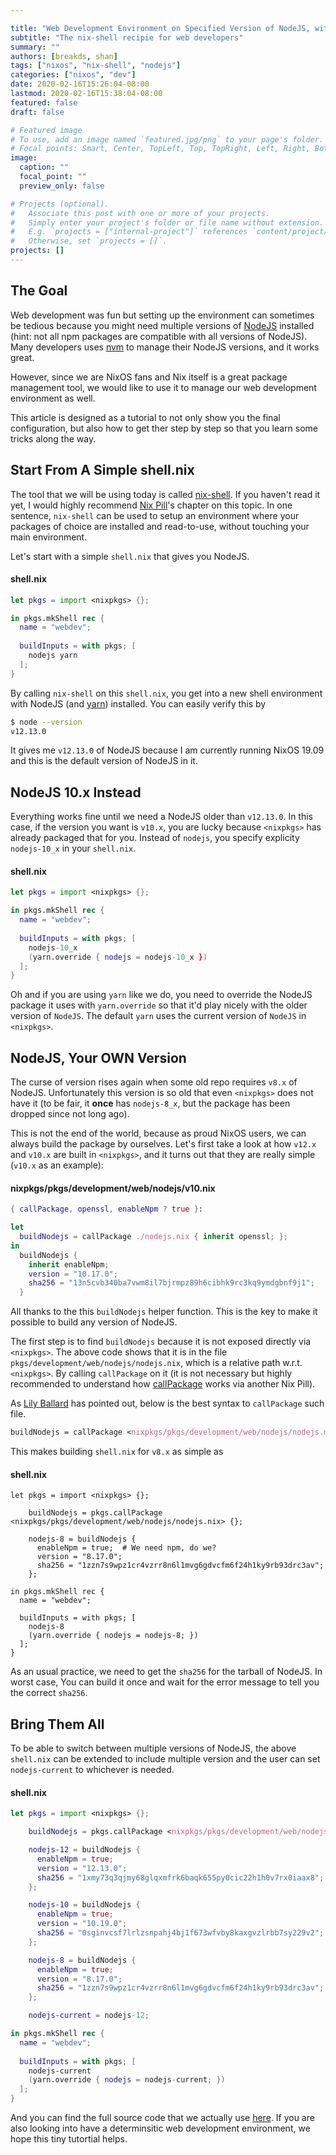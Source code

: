 ```yaml
---

title: "Web Development Environment on Specified Version of NodeJS, with Nix"
subtitle: "The nix-shell recipie for web developers"
summary: ""
authors: [breakds, shan]
tags: ["nixos", "nix-shell", "nodejs"]
categories: ["nixos", "dev"]
date: 2020-02-16T15:26:04-08:00
lastmod: 2020-02-16T15:38:04-08:00
featured: false
draft: false

# Featured image
# To use, add an image named `featured.jpg/png` to your page's folder.
# Focal points: Smart, Center, TopLeft, Top, TopRight, Left, Right, BottomLeft, Bottom, BottomRight.
image:
  caption: ""
  focal_point: ""
  preview_only: false

# Projects (optional).
#   Associate this post with one or more of your projects.
#   Simply enter your project's folder or file name without extension.
#   E.g. `projects = ["internal-project"]` references `content/project/deep-learning/index.md`.
#   Otherwise, set `projects = []`.
projects: []
---
```


## The Goal

Web development was fun but setting up the environment can sometimes
be tedious because you might need multiple versions of
[NodeJS](https://nodejs.org/en/) installed (hint: not all npm packages
are compatible with all versions of NodeJS). Many developers uses
[nvm](https://github.com/nvm-sh/nvm) to manage their NodeJS versions,
and it works great.

However, since we are NixOS fans and Nix itself is a great package
management tool, we would like to use it to manage our web development
environment as well.

This article is designed as a tutorial to not only show you the final
configuration, but also how to get ther step by step so that you learn
some tricks along the way.

## Start From A Simple shell.nix

The tool that we will be using today is called
[nix-shell](https://nixos.org/nix/manual/#sec-nix-shell). If you
haven't read it yet, I would highly recommend [Nix
Pill](https://nixos.org/nixos/nix-pills/developing-with-nix-shell.html)'s
chapter on this topic. In one sentence, `nix-shell` can be used to
setup an environment where your packages of choice are installed and
read-to-use, without touching your main environment.

Let's start with a simple `shell.nix` that gives you NodeJS.


#### shell.nix
```nix
let pkgs = import <nixpkgs> {};

in pkgs.mkShell rec {
  name = "webdev";
  
  buildInputs = with pkgs; [
    nodejs yarn
  ];
}    
```

By calling `nix-shell` on this `shell.nix`, you get into a new shell
environment with NodeJS (and [yarn](https://yarnpkg.com/)) installed.
You can easily verify this by

```bash
$ node --version
v12.13.0
```

It gives me `v12.13.0` of NodeJS because I am currently running NixOS
19.09 and this is the default version of NodeJS in it.

## NodeJS 10.x Instead

Everything works fine until we need a NodeJS older than `v12.13.0`. In
this case, if the version you want is `v10.x`, you are lucky because
`<nixpkgs>` has already packaged that for you. Instead of `nodejs`,
you specify explicity `nodejs-10_x` in your `shell.nix`.


#### shell.nix
```nix
let pkgs = import <nixpkgs> {};

in pkgs.mkShell rec {
  name = "webdev";
  
  buildInputs = with pkgs; [
    nodejs-10_x 
    (yarn.override { nodejs = nodejs-10_x })
  ];
}    
```

Oh and if you are using `yarn` like we do, you need to override the
NodeJS package it uses with `yarn.override` so that it'd play nicely
with the older version of `NodeJS`. The default `yarn` uses the
current version of `NodeJS` in `<nixpkgs>`.

## NodeJS, Your OWN Version

The curse of version rises again when some old repo requires `v8.x` of
NodeJS. Unfortunately this version is so old that even `<nixpkgs>`
does not have it (to be fair, it **once** has `nodejs-8_x`, but the
package has been dropped since not long ago).

This is not the end of the world, because as proud NixOS users, we can
always build the package by ourselves. Let's first take a look at how
`v12.x` and `v10.x` are built in `<nixpkgs>`, and it turns out that
they are really simple (`v10.x` as an example):


#### nixpkgs/pkgs/development/web/nodejs/v10.nix
```nix
{ callPackage, openssl, enableNpm ? true }:

let
  buildNodejs = callPackage ./nodejs.nix { inherit openssl; };
in
  buildNodejs {
    inherit enableNpm;
    version = "10.17.0";
    sha256 = "13n5cvb340ba7vwm8il7bjrmpz89h6cibhk9rc3kq9ymdgbnf9j1";
  }
```

All thanks to the this `buildNodejs` helper function. This is the key
to make it possible to build any version of NodeJS.

The first step is to find `buildNodejs` because it is not exposed
directly via `<nixpkgs>`. The above code shows that it is in the file
`pkgs/development/web/nodejs/nodejs.nix`, which is a relative path
w.r.t. `<nixpkgs>`. By calling `callPackage` on it (it is not
necessary but highly recommended to understand how
[callPackage](https://nixos.org/nixos/nix-pills/callpackage-design-pattern.html)
works via another Nix Pill).

As [Lily Ballard](https://discourse.nixos.org/u/lilyball) has pointed
out, below is the best syntax to `callPackage` such file.

```nix
buildNodejs = callPackage <nixpkgs/pkgs/development/web/nodejs/nodejs.nix> {};
```

This makes building `shell.nix` for `v8.x` as simple as

#### shell.nix
```
let pkgs = import <nixpkgs> {};

    buildNodejs = pkgs.callPackage <nixpkgs/pkgs/development/web/nodejs/nodejs.nix> {};
    
    nodejs-8 = buildNodejs {
      enableNpm = true;  # We need npm, do we?
      version = "8.17.0";
      sha256 = "1zzn7s9wpz1cr4vzrr8n6l1mvg6gdvcfm6f24h1ky9rb93drc3av";
    };

in pkgs.mkShell rec {
  name = "webdev";
  
  buildInputs = with pkgs; [
    nodejs-8
    (yarn.override { nodejs = nodejs-8; })
  ];
}    
```

As an usual practice, we need to get the `sha256` for the tarball of
NodeJS. In worst case, You can build it once and wait for the error
message to tell you the correct `sha256`.


## Bring Them All

To be able to switch between multiple versions of NodeJS, the above
`shell.nix` can be extended to include multiple version and the user
can set `nodejs-current` to whichever is needed. 

#### shell.nix

```nix
let pkgs = import <nixpkgs> {};

    buildNodejs = pkgs.callPackage <nixpkgs/pkgs/development/web/nodejs/nodejs.nix> {};

    nodejs-12 = buildNodejs {
      enableNpm = true;
      version = "12.13.0";
      sha256 = "1xmy73q3qjmy68glqxmfrk6baqk655py0cic22h1h0v7rx0iaax8";
    };

    nodejs-10 = buildNodejs {
      enableNpm = true;
      version = "10.19.0";
      sha256 = "0sginvcsf7lrlzsnpahj4bj1f673wfvby8kaxgvzlrbb7sy229v2";
    };

    nodejs-8 = buildNodejs {
      enableNpm = true;
      version = "8.17.0";
      sha256 = "1zzn7s9wpz1cr4vzrr8n6l1mvg6gdvcfm6f24h1ky9rb93drc3av";
    };

    nodejs-current = nodejs-12;

in pkgs.mkShell rec {
  name = "webdev";
  
  buildInputs = with pkgs; [
    nodejs-current
    (yarn.override { nodejs = nodejs-current; })
  ];
}
```

And you can find the full source code that we actually use
[here](https://git.breakds.org/breakds/nixvital/src/branch/master/shells/webdev/shell.nix).
If you are also looking into have a determinsitic web development
environment, we hope this tiny tutortial helps.
